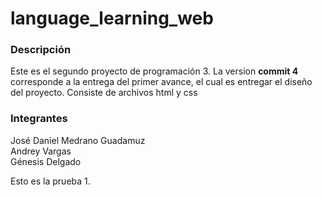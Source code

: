 # language_learning_web

### Descripción
Este es el segundo proyecto de programación 3. La version **commit 4** corresponde a la entrega del primer avance, el cual es entregar el diseño del proyecto. Consiste de archivos html y css 

### Integrantes
José Daniel Medrano Guadamuz  
Andrey Vargas  
Génesis Delgado  

Esto es la prueba 1.